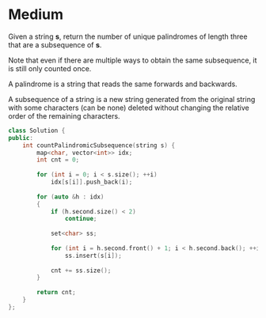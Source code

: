 # Medium

Given a string **s**, return the number of unique palindromes of length three that are a subsequence of **s**.

Note that even if there are multiple ways to obtain the same subsequence, it is still only counted once.

A palindrome is a string that reads the same forwards and backwards.

A subsequence of a string is a new string generated from the original string with some characters (can be none) deleted without changing the relative order of the remaining characters.

```cpp
class Solution {
public:
    int countPalindromicSubsequence(string s) {
        map<char, vector<int>> idx;
        int cnt = 0;
        
        for (int i = 0; i < s.size(); ++i)
            idx[s[i]].push_back(i);
        
        for (auto &h : idx)
        {
            if (h.second.size() < 2)
                continue;
            
            set<char> ss;
            
            for (int i = h.second.front() + 1; i < h.second.back(); ++i)
                ss.insert(s[i]);
            
            cnt += ss.size();
        }
        
        return cnt;
    }
};
```
